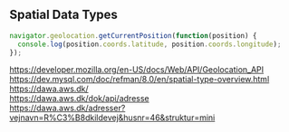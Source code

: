
## Spatial Data Types
```javascript
navigator.geolocation.getCurrentPosition(function(position) {  
  console.log(position.coords.latitude, position.coords.longitude);  
});
```

https://developer.mozilla.org/en-US/docs/Web/API/Geolocation_API  
https://dev.mysql.com/doc/refman/8.0/en/spatial-type-overview.html  
https://dawa.aws.dk/  
https://dawa.aws.dk/dok/api/adresse  
https://dawa.aws.dk/adresser?vejnavn=R%C3%B8dkildevej&husnr=46&struktur=mini  





